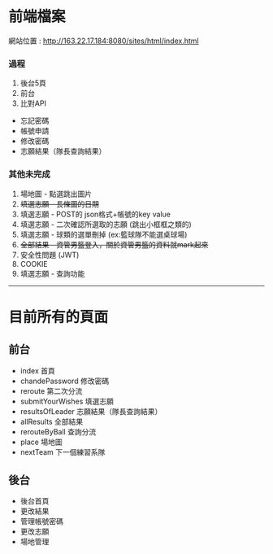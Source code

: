# 前端檔案
網站位置 : http://163.22.17.184:8080/sites/html/index.html

### 過程
 1. 後台5頁
 2. 前台
 3. 比對API
 - 忘記密碼
 - 帳號申請
 - 修改密碼
 - 志願結果（隊長查詢結果）

### 其他未完成
 1. 場地圖 - 點選跳出圖片
 2. ~~填選志願 - 長條圖的日期~~
 3. 填選志願 - POST的 json格式+帳號的key value
 4. 填選志願 - 二次確認所選取的志願 (跳出小框框之類的)
 5. 填選志願 - 球類的選單刪掉 (ex:籃球隊不能選桌球場)
 6. ~~全部結果 - 資管男籃登入，關於資管男籃的資料就mark起來~~
 7. 安全性問題 (JWT)
 8. COOKIE
 9. 填選志願 - 查詢功能




 -----------------------------
# 目前所有的頁面
## 前台
 - index   首頁
 - chandePassword   修改密碼
 - reroute   第二次分流
 - submitYourWishes  填選志願
 - resultsOfLeader   志願結果（隊長查詢結果）
 - allResults   全部結果
 - rerouteByBall   查詢分流
 - place   場地圖
 - nextTeam   下一個練習系隊

## 後台
 - 後台首頁
 - 更改結果
 - 管理帳號密碼
 - 更改志願
 - 場地管理


